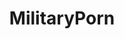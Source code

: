 ---
title: MilitaryPorn
crosslinks:
- PornOverlords
- eurofighterworld
- WarshipPorn
- rafale
- AskHistorians
- aviation
- DestroyedTanks
- syriancivilwar
- WarplanePorn
- pics
- HistoryPorn
- guns
- MilitaryGfys
- todayilearned
- Military
- navyseals
- geopolitics
- NoSillySuffix
- gifs
- WTF
---